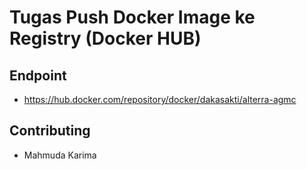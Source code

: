 # Tugas Push Docker Image ke Registry (Docker HUB)

## Endpoint
- https://hub.docker.com/repository/docker/dakasakti/alterra-agmc

## Contributing
- Mahmuda Karima